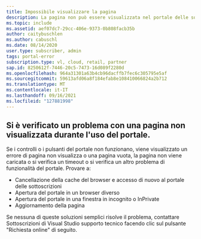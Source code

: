 ```yaml
---
title: Impossibile visualizzare la pagina
description: La pagina non può essere visualizzata nel portale delle sottoscrizioni.
ms.topic: include
ms.assetid: aef07dc7-29cc-406e-9373-0b808facb35b
author: caitybuschlen
ms.author: cabuschl
ms.date: 08/14/2020
user.type: subscriber, admin
tags: portal-error
subscription.type: vl, cloud, retail, partner
sap.id: 8250612f-7446-20c5-7473-16d089f2280d
ms.openlocfilehash: 964a31301a63b4cb96dacffb7fec6c305795e5af
ms.sourcegitcommit: 59613afd06a8f184efab8e108410066824a2b712
ms.translationtype: MT
ms.contentlocale: it-IT
ms.lasthandoff: 09/16/2021
ms.locfileid: "127881998"
---
```

## <a name="were-sorry-to-hear-that-youre-experiencing-an-issue-with-a-page-not-being-displayed-while-using-the-portal"></a>Si è verificato un problema con una pagina non visualizzata durante l'uso del portale. 

Se i controlli o i pulsanti del portale non funzionano, viene visualizzato un errore di pagina non visualizza o una pagina vuota, la pagina non viene caricata o si verifica un timeout o si verifica un altro problema di funzionalità del portale. Provare a: 

* Cancellazione della cache del browser e accesso di nuovo al portale delle sottoscrizioni 
* Apertura del portale in un browser diverso 
* Apertura del portale in una finestra in incognito o InPrivate 
* Aggiornamento della pagina  

Se nessuna di queste soluzioni semplici risolve il problema, contattare Sottoscrizioni di Visual Studio supporto tecnico facendo clic sul pulsante "Richiesta online" di seguito. 